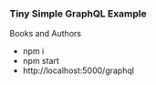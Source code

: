 ### Tiny Simple GraphQL Example

Books and Authors

- npm i
- npm start
- http://localhost:5000/graphql
